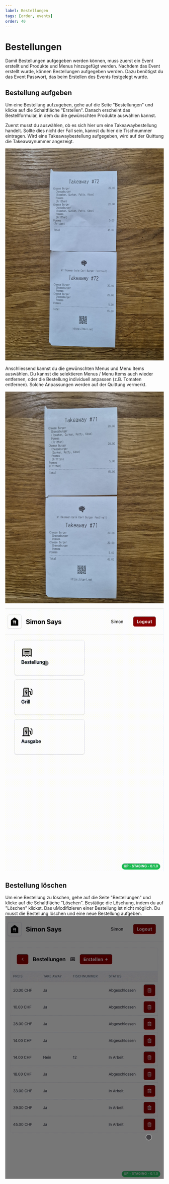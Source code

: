 ```yaml
---
label: Bestellungen
tags: [order, events]
order: 40
---
```

# Bestellungen
Damit Bestellungen aufgegeben werden können, muss zuerst ein Event erstellt und Produkte und Menus hinzugefügt werden. 
Nachdem das Event erstellt wurde, können Bestellungen aufgegeben werden. Dazu benötigst du das Event Passwort, das beim Erstellen des Events festgelegt wurde.

## Bestellung aufgeben
Um eine Bestellung aufzugeben, gehe auf die Seite "Bestellungen" und klicke auf die Schaltfläche "Erstellen". Danach erscheint das Bestellformular, in dem du die gewünschten Produkte auswählen kannst.

Zuerst musst du auswählen, ob es sich hier um eine Takeawaybestellung handelt. Sollte dies nicht der Fall sein, kannst du hier die Tischnummer eintragen.
Wird eine Takeawaybestellung aufgegeben, wird auf der Quittung die Takeawaynummer angezeigt.

![cheesbuger-quittung-mit-alles](assets/cheesbuger-quittung-mit-alles.jpg)

Anschliessend kannst du die gewünschten Menus und Menu Items auswählen.
Du kannst die selektieren Menus / Menu Items auch wieder entfernen, oder die Bestellung individuell anpassen (z.B. Tomaten entfernen).
Solche Anpassungen werden auf der Quittung vermerkt.

![cheesbuger-quittung-ohne-tomate](assets/cheesbuger-quittung-ohne-tomate.jpg)

![Bestellung aufgeben](assets/create-order.gif)

## Bestellung löschen
Um eine Bestellung zu löschen, gehe auf die Seite "Bestellungen" und klicke auf die Schaltfläche "Löschen". Bestätige die Löschung, indem du auf "Löschen" klickst.
Das uModifizieren einer Bestellung ist nicht möglich. Du musst die Bestellung löschen und eine neue Bestellung aufgeben.
![Bestellung löschen](assets/delete-order.gif)